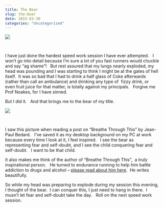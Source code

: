 ```yaml
---
title: The Bear
slug: the-bear
date: 2015-03-30
categories: "Uncategorized"
---
```


<p><img src="https://res.cloudinary.com/dy6grlu8z/image/upload/v1558842084/y1smq6enc5chljrcyadv.jpg"/></p>
<p> </p>
<p>I have just done the hardest speed work session I have ever attempted.   I won’t go into detail because I’m sure a lot of you fast runners would chuckle and say “ag shame”!   But rest assured that my lungs nearly exploded, my head was pounding and I was starting to think I might be at the gates of hell itself.  It was so bad that I had to drink a half glass of Coke afterwards (rather than call an ambulance) and drinking any type of  fizzy drink, or even fruit juice for that matter, is totally against my principals.   Forgive me Prof Noakes, for I have sinned.</p>
<p>But I did it.   And that brings me to the bear of my title.</p>
<p><img src="https://res.cloudinary.com/dy6grlu8z/image/upload/v1558842084/hn534yzwrstcmwlazoph.jpg"/></p>
<p> </p>
<p>I saw this picture when reading a post on “Breathe Through This” by Jean-Paul Bedard.   I’ve saved it as my desktop background on my PC at work because every time I look at it, I feel inspired.   I see the bear as representing fear and self-doubt, and I see the child conquering fear and self-doubt.   I want to be that child.</p>
<p>It also makes me think of the author of “Breathe Through This”,  a truly inspirational person.   He turned to endurance running to help him battle addiction to drugs and alcohol – <a title="Jean-Paul Bedards blog" href="http://www.breathethroughthis.com/meet-the-author.html">please read about him here</a>.  He writes beautifully.</p>
<p>So while my head was preparing to explode during my session this evening, I thought of the bear.  I can conquer this, I just need to hang in there.  I musn’t let fear and self-doubt take the day.   Roll on the next speed work session.</p>







